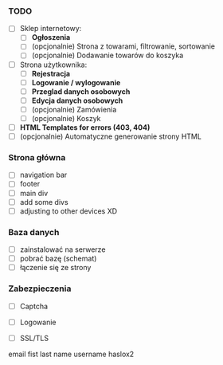 
### TODO 
- [ ] Sklep internetowy:
	- [ ] **Ogłoszenia**
	- [ ] (opcjonalnie) Strona z towarami, filtrowanie, sortowanie
	- [ ] (opcjonalnie) Dodawanie towarów do koszyka
- [ ] Strona użytkownika:
	- [ ] **Rejestracja**
	- [ ] **Logowanie / wylogowanie**
	- [ ] **Przeglad danych osobowych**
	- [ ] **Edycja danych osobowych**
	- [ ] (opcjonalnie) Zamówienia
	- [ ] (opcjonalnie) Koszyk
- [ ] **HTML Templates for errors (403, 404)**
- [ ] (opcjonalnie) Automatyczne generowanie strony HTML

### Strona główna
- [ ] navigation bar
- [ ] footer
- [ ] main div
- [ ] add some divs
- [ ] adjusting to other devices XD

### Baza danych
- [ ] zainstalować na serwerze
- [ ] pobrać bazę (schemat)
- [ ] łączenie się ze strony

### Zabezpieczenia
- [ ] Captcha
- [ ] Logowanie
- [ ] SSL/TLS


email
fist last name
username
haslox2